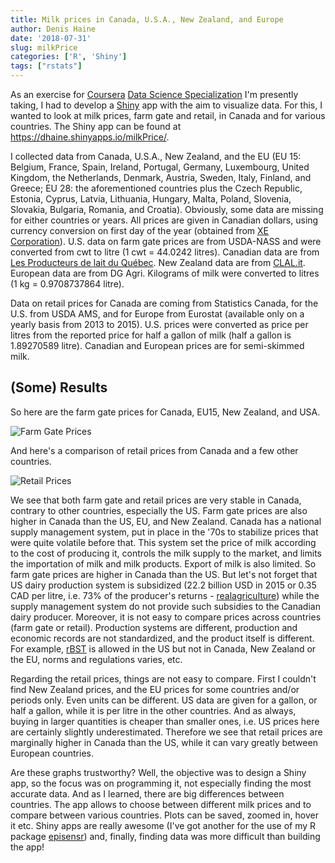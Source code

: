 ```yaml
---
title: Milk prices in Canada, U.S.A., New Zealand, and Europe
author: Denis Haine
date: '2018-07-31'
slug: milkPrice
categories: ['R', 'Shiny']
tags: ["rstats"]
---
```


As an exercise for [Coursera](https://www.coursera.org/ "Coursera") [Data
Science
Specialization](https://www.coursera.org/specializations/jhu-data-science) I'm
presently taking, I had to develop a [Shiny](https://shiny.rstudio.com/ "R
Shiny") app with the aim to visualize data.
For this, I wanted to look at milk prices, farm gate and retail, in Canada and
for various countries.
The Shiny app can be found at <https://dhaine.shinyapps.io/milkPrice/>.

I collected data from Canada, U.S.A., New Zealand, and the EU (EU 15: Belgium,
France, Spain, Ireland, Portugal, Germany, Luxembourg, United Kingdom, the
Netherlands, Denmark, Austria, Sweden, Italy, Finland, and Greece; EU 28: the
aforementioned countries plus the Czech Republic, Estonia, Cyprus, Latvia,
Lithuania, Hungary, Malta, Poland, Slovenia, Slovakia, Bulgaria, Romania, and
Croatia).
Obviously, some data are missing for either countries or years.
All prices are given in Canadian dollars, using currency conversion on first day
of the year (obtained from [XE Corporation](https://xe.com/)).
U.S. data on farm gate prices are from USDA-NASS and were converted from cwt to
litre (1 cwt = 44.0242 litres).
Canadian data are from [Les Producteurs de lait du
Québec](http://lait.org/leconomie-du-lait/statistiques/).
New Zealand data are from [CLAL.it](https://www.clal.it/en/).
European data are from DG Agri.
Kilograms of milk were converted to litres (1 kg = 0.9708737864 litre).

Data on retail prices for Canada are coming from Statistics Canada, for the U.S.
from USDA AMS, and for Europe from Eurostat (available only on a yearly basis
from 2013 to 2015).
U.S. prices were converted as price per litres from the reported price for half
a gallon of milk (half a gallon is 1.89270589 litre).
Canadian and European prices are for semi-skimmed milk.

## (Some) Results

So here are the farm gate prices for Canada, EU15, New Zealand, and USA.

![Farm Gate Prices](/blog/2018-07-31-milkPrice_files/figure-html/farm_gate.png "Farm
Gate Prices")

And here's a comparison of retail prices from Canada and a few other countries.

![Retail Prices](/blog/2018-07-31-milkPrice_files/figure-html/retail_price.png
"Retail Prices")

We see that both farm gate and retail prices are very stable in Canada, contrary
to other countries, especially the US.
Farm gate prices are also higher in Canada than the US, EU, and New Zealand.
Canada has a national supply management system, put in place in the '70s to
stabilize prices that were quite volatile before that.
This system set the price of milk according to the cost of producing it, controls
the milk supply to the market, and limits the importation of milk and milk
products.
Export of milk is also limited.
So farm gate prices are higher in Canada than the US.
But let's not forget that US dairy production system is subsidized (22.2 billion USD in 2015
or 0.35 CAD per litre, i.e. 73% of the producer's returns - [realagriculture](https://www.realagriculture.com/2018/02/u-s-dairy-subsidies-equal-73-percent-of-producer-returns-says-new-report/)) while the supply management system do not provide such subsidies to the Canadian
dairy producer.
Moreover, it is not easy to compare prices across countries (farm gate or
retail).
Production systems are different, production and economic records are not
standardized, and the product itself is different.
For example,
[rBST](https://www.realagriculture.com/2018/02/u-s-dairy-subsidies-equal-73-percent-of-producer-returns-says-new-report/)
is allowed in the US but not in Canada, New Zealand or the EU, norms and
regulations varies, etc.

Regarding the retail prices, things are not easy to compare.
First I couldn't find New Zealand prices, and the EU prices for some countries
and/or periods only.
Even units can be different.
US data are given for a gallon, or half a gallon, while it is per litre in the
other countries.
And as always, buying in larger quantities is cheaper than smaller ones, i.e. US
prices here are certainly slightly underestimated.
Therefore we see that retail prices are marginally higher in Canada than the US,
while it can vary greatly between European countries.

Are these graphs trustworthy?
Well, the objective was to design a Shiny app, so the focus was on programming
it, not especially finding the most accurate data.
And as I learned, there are big differences between countries.
The app allows to choose between different milk prices and to compare between
various countries.
Plots can be saved, zoomed in, hover it etc.
Shiny apps are really awesome (I've got another for the use of my R package [episensr](https://dhaine.shinyapps.io/episensr_shiny/)) and, finally, finding data was more difficult than building the app!

